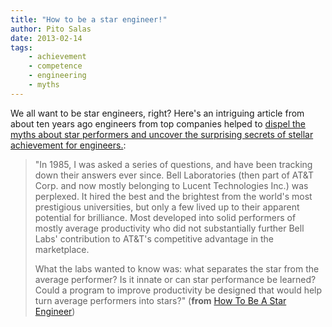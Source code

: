 ```yaml
---
title: "How to be a star engineer!"
author: Pito Salas
date: 2013-02-14
tags:
    - achievement
    - competence
    - engineering
    - myths
---
```




We all want to be star engineers, right? Here's an intriguing article from
about ten years ago engineers from top companies helped to [dispel the myths
about star performers and uncover the surprising secrets of stellar
achievement for
engineers.](<http://vlsicad.ucsd.edu/Research/Advice/star_engineer.pdf>):

> "In 1985, I was asked a series of questions, and have been tracking down
> their answers ever since. Bell Laboratories (then part of AT&T Corp. and now
> mostly belonging to Lucent Technologies Inc.) was perplexed. It hired the
> best and the brightest from the world's most prestigious universities, but
> only a few lived up to their apparent potential for brilliance. Most
> developed into solid performers of mostly average productivity who did not
> substantially further Bell Labs' contribution to AT&T's competitive
> advantage in the marketplace.
>
> What the labs wanted to know was: what separates the star from the average
> performer? Is it innate or can star performance be learned? Could a program
> to improve productivity be designed that would help turn average performers
> into stars?" (**from** [How To Be A Star
> Engineer](<http://vlsicad.ucsd.edu/Research/Advice/star_engineer.pdf>))


